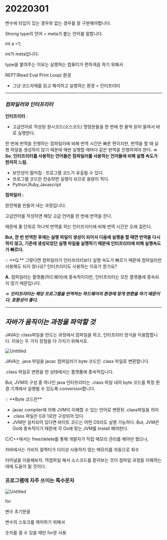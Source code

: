 # 20220301

변수에 타입이 있는 경우와 없는 경우를 잘 구분해야합니다.

Strong type의 언어 = meta가 붙는 언어를 말합니다.

int a =1;

int가 meta입니다. 

type을 붙여주는 이유는 실행하는 컴퓨터가 편하게끔 하기 위해서

REPT(Read Eval Print Loop) 환경

- 그냥 코드자체를 읽고 해석하고 실행하는 환경 = 인터프리터

---

### ***컴파일러와 인터프리터***

**인터프리터** :

- 고급언어로 작성된 원시코드(소스코드) 명령문들을 한 번에 한 줄씩 읽어 들여서 바로 실행한다.

한 번에 번역을 진행하는 컴파일러에 비해 번역 시간은 빠른 편이지만, 번역을 할 때 실행 파일을 생성하지 않기 때문에 매번 실행할 때마다 같은 번역을 진행하여야 한다. ⇒ **So**, **인터프리터를 사용하는 언어들은 컴파일러를 사용하는 언어들에 비해 실행 속도가 현저히 느림.**

- 보안성이 떨어짐 : 프로그램 코드가 유출될 수 있다.
- 프로그램 코드만 전송하면 실행이 되므로 용량이 적다.
- Python,Ruby,Javascript

**컴파일러 :**

완전체를 만들어 내는 과정입니다.

고급언어를 작성하면 해당 고급 언어를 한 번에 번역을 한다.

때문에 줄 단위로 하나씩 번역을 하는 인터프리터에 비해 번역 시간은 오래 걸린다. 

**But, 한 번 번역한 후에는 실행 파일이 생성이 되어서 다음에 실행을 할 때면 번역을 다시 하지 않고, 기존에 생성되었던 실행 파일을 실행하기 때문에 인터프리터에 비해 실행속도가 빠르다.**

<aside>
💡 **Q.** 그렇다면 컴파일러가 인터프리터보다 실행 속도가 빠르기 때문에 컴파일러만 사용해도 되지 않나요? 인터프리터도 사용하는 이유가 뭔가요?

 **A.** 컴파일러는 플랫폼(하드웨어)에 종속적이지만, 인터프리터는 모든 플랫폼에 종속되지 않기 때문입니다.

⇒ ***인터프리터는 해당 프로그램을 번역하는 하드웨어의 환경에 맞게 변환을 하기 때문이다. 호환성이 좋다.***

</aside>

---

## ***자바가 움직이는 과정을 파악할 것***

JAVA는 class파일을 만드는 과정에서 컴파일을 하고, 인터프리터 방식을 이용합합니다. 이유는 두 가지 장점을 다 가지기 위해서죠.

![Untitled](20220301%2034800/Untitled.png)

JAVA는 .java 파일을 javac 컴파일러가 byte 코드인 .class 파일로 변환합니다.

.class 파일로 변환을 한 상태에서는 플랫폼에 종속적입니다.

But, JVM의 구성 중 하나인 java 인터프리터는 .class 파일 내의  byte 코드를 특정 환경 기계에서 실행될 수 있도록 conversion합니다. 

<aside>
💡 **Byte 코드란**

- javac compiler에 의해 JVM이 이해할 수 있는 언어로 변환된 .class파일을 의미
- .class 파일은 0과 1로만 구성되어 있다.
- JVM만 설치되어 있다면 바이트 코드는 어떤 OS라도 실행 가능하다. But, JVM은 Os에 종속적이기 때문에 각 Os에 맞는 JVM를 Install 해야한다.

</aside>

C/C++에서는 free/delete를 통해 개발자가 직접 메모리 관리를 해야만 했으나,

자바에서는 가비지 컬렉터가 더이상 사용하지 않는 메모리를 자동으로 회수

터미널을 이용해보자. 역컴파일 해서 소스코드를 뜯어보는 것이 컴파일 과정을 이해하는데에 도움이 될 것이다.

### 프로그램에 자주 쓰이는 특수문자

![Untitled](20220301%2034800/Untitled%201.png)

for 

변수 초기문을 

변수의 스포크를 제어하기 위해서

숫자를 셀 수 있을 때만 for문 사용
